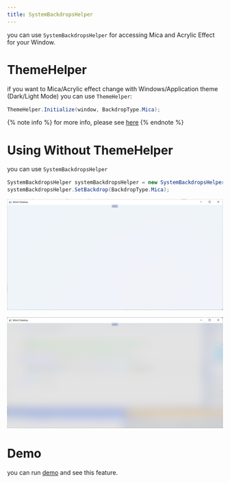 ```yaml
---
title: SystemBackdropsHelper
---
```


you can use `SystemBackdropsHelper` for accessing Mica and Acrylic Effect for your Window.

# ThemeHelper

if you want to Mica/Acrylic effect change with Windows/Application theme (Dark/Light Mode) you can use `ThemeHelper`:

```cs
ThemeHelper.Initialize(window, BackdropType.Mica);
```

{% note info %}
for more info, please see [here](https://ghost1372.github.io/settingsui/helpers/themeHelper/)
{% endnote %}

# Using Without ThemeHelper
you can use `SystemBackdropsHelper`

```cs
SystemBackdropsHelper systemBackdropsHelper = new SystemBackdropsHelper(m_window);
systemBackdropsHelper.SetBackdrop(BackdropType.Mica);
```

![SettingsUI](https://raw.githubusercontent.com/ghost1372/Resources/main/SettingsUI/Samples/Mica.png)

![SettingsUI](https://raw.githubusercontent.com/ghost1372/Resources/main/SettingsUI/Samples/Acrylic.png)


# Demo
you can run [demo](https://github.com/ghost1372/SettingsUI) and see this feature.
